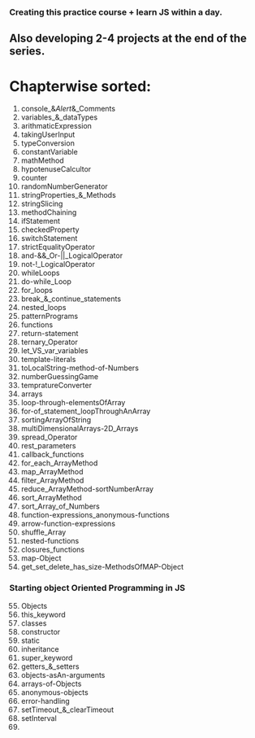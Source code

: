### Creating this practice course + learn JS within a day.

## Also developing 2-4 projects at the end of the series.

# Chapterwise sorted:
   1. console_&_Alert_&_Comments
   2. variables_&_dataTypes
   3. arithmaticExpression
   4. takingUserInput
   5. typeConversion
   6. constantVariable
   7. mathMethod
   8. hypotenuseCalcultor
   9. counter
   10. randomNumberGenerator
   11. stringProperties_&_Methods
   12. stringSlicing
   13. methodChaining
   14. ifStatement
   15. checkedProperty
   16. switchStatement
   17. strictEqualityOperator
   18. and-&&_Or-||_LogicalOperator
   19. not-!_LogicalOperator
   20. whileLoops
   21. do-while_Loop
   22. for_loops
   23. break_&_continue_statements
   24. nested_loops
   25. patternPrograms
   26. functions
   27. return-statement
   28. ternary_Operator
   29. let_VS_var_variables
   30. template-literals
   31. toLocalString-method-of-Numbers
   32. numberGuessingGame
   33. tempratureConverter
   34. arrays
   35. loop-through-elementsOfArray
   36. for-of_statement_loopThroughAnArray
   37. sortingArrayOfString
   38. multiDimensionalArrays-2D_Arrays
   39. spread_Operator
   40. rest_parameters
   41. callback_functions
   42. for_each_ArrayMethod
   43. map_ArrayMethod
   44. filter_ArrayMethod
   45. reduce_ArrayMethod-sortNumberArray
   46. sort_ArrayMethod
   47. sort_Array_of_Numbers
   48. function-expressions_anonymous-functions
   49. arrow-function-expressions
   50. shuffle_Array
   51. nested-functions
   52. closures_functions
   53. map-Object
   54. get_set_delete_has_size-MethodsOfMAP-Object
   
   ### Starting object Oriented Programming in JS

   55. Objects
   56. this_keyword
   57. classes
   58. constructor
   59. static
   60. inheritance
   61. super_keyword
   62. getters_&_setters
   63. objects-asAn-arguments
   64. arrays-of-Objects
   65. anonymous-objects
   66. error-handling
   67. setTimeout_&_clearTimeout
   68. setInterval
   69. 
